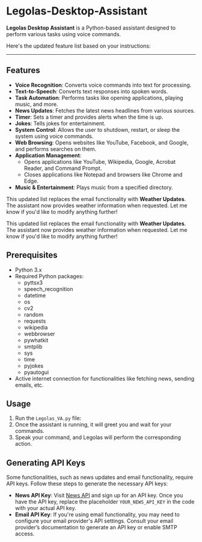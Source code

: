 
# Legolas-Desktop-Assistant
**Legolas Desktop Assistant** is a Python-based assistant designed to perform various tasks using voice commands.

Here's the updated feature list based on your instructions:

---

## Features
- **Voice Recognition**: Converts voice commands into text for processing.
- **Text-to-Speech**: Converts text responses into spoken words.
- **Task Automation**: Performs tasks like opening applications, playing music, and more.
- **News Updates**: Fetches the latest news headlines from various sources.
- **Timer**: Sets a timer and provides alerts when the time is up.
- **Jokes**: Tells jokes for entertainment.
- **System Control**: Allows the user to shutdown, restart, or sleep the system using voice commands.
- **Web Browsing**: Opens websites like YouTube, Facebook, and Google, and performs searches on them.
- **Application Management**: 
  - Opens applications like YouTube, Wikipedia, Google, Acrobat Reader, and Command Prompt.
  - Closes applications like Notepad and browsers like Chrome and Edge.
- **Music & Entertainment**: Plays music from a specified directory.

This updated list replaces the email functionality with **Weather Updates**. The assistant now provides weather information when requested. Let me know if you'd like to modify anything further!

This updated list replaces the email functionality with **Weather Updates**. The assistant now provides weather information when requested. Let me know if you'd like to modify anything further!
## Prerequisites
- Python 3.x
- Required Python packages:
  - pyttsx3
  - speech_recognition
  - datetime
  - os
  - cv2
  - random
  - requests
  - wikipedia
  - webbrowser
  - pywhatkit
  - smtplib
  - sys
  - time
  - pyjokes
  - pyautogui
- Active internet connection for functionalities like fetching news, sending emails, etc.

## Usage
1. Run the `Legolas_VA.py` file:
2. Once the assistant is running, it will greet you and wait for your commands.
3. Speak your command, and Legolas will perform the corresponding action.

## Generating API Keys
Some functionalities, such as news updates and email functionality, require API keys. Follow these steps to generate the necessary API keys:

- **News API Key**: Visit [News API](https://newsapi.org/) and sign up for an API key. Once you have the API key, replace the placeholder `YOUR_NEWS_API_KEY` in the code with your actual API key.
- **Email API Key**: If you're using email functionality, you may need to configure your email provider's API settings. Consult your email provider’s documentation to generate an API key or enable SMTP access.

